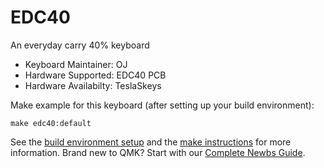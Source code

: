 # EDC40

An everyday carry 40% keyboard

* Keyboard Maintainer: OJ
* Hardware Supported: EDC40 PCB
* Hardware Availabilty: TeslaSkeys

Make example for this keyboard (after setting up your build environment):

    make edc40:default

See the [build environment setup](https://docs.qmk.fm/#/getting_started_build_tools) and the [make instructions](https://docs.qmk.fm/#/getting_started_make_guide) for more information. Brand new to QMK? Start with our [Complete Newbs Guide](https://docs.qmk.fm/#/newbs).
